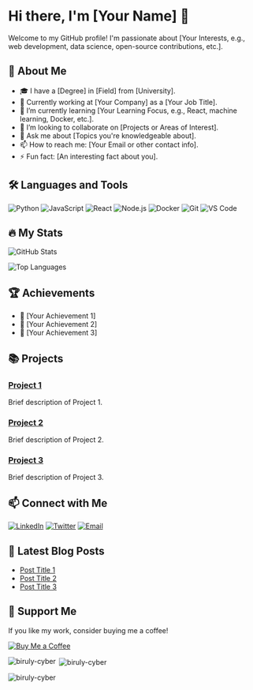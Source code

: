 # Hi there, I'm [Your Name] 👋

Welcome to my GitHub profile! I'm passionate about [Your Interests, e.g., web development, data science, open-source contributions, etc.].

## 🚀 About Me

- 🎓 I have a [Degree] in [Field] from [University].
- 💼 Currently working at [Your Company] as a [Your Job Title].
- 🌱 I’m currently learning [Your Learning Focus, e.g., React, machine learning, Docker, etc.].
- 👯 I’m looking to collaborate on [Projects or Areas of Interest].
- 💬 Ask me about [Topics you're knowledgeable about].
- 📫 How to reach me: [Your Email or other contact info].
- ⚡ Fun fact: [An interesting fact about you].

## 🛠️ Languages and Tools

![Python](https://img.shields.io/badge/-Python-3776AB?style=flat&logo=python&logoColor=white)
![JavaScript](https://img.shields.io/badge/-JavaScript-F7DF1E?style=flat&logo=javascript&logoColor=black)
![React](https://img.shields.io/badge/-React-61DAFB?style=flat&logo=react&logoColor=black)
![Node.js](https://img.shields.io/badge/-Node.js-339933?style=flat&logo=node.js&logoColor=white)
![Docker](https://img.shields.io/badge/-Docker-2496ED?style=flat&logo=docker&logoColor=white)
![Git](https://img.shields.io/badge/-Git-F05032?style=flat&logo=git&logoColor=white)
![VS Code](https://img.shields.io/badge/-VS%20Code-007ACC?style=flat&logo=visual-studio-code&logoColor=white)

## 🔥 My Stats

![GitHub Stats](https://github-readme-stats.vercel.app/api?username=yourusername&show_icons=true&theme=radical)

![Top Languages](https://github-readme-stats.vercel.app/api/top-langs/?username=yourusername&layout=compact&theme=radical)

## 🏆 Achievements

- 🥇 [Your Achievement 1]
- 🥈 [Your Achievement 2]
- 🥉 [Your Achievement 3]

## 📚 Projects

### [Project 1](https://github.com/yourusername/project1)
Brief description of Project 1.

### [Project 2](https://github.com/yourusername/project2)
Brief description of Project 2.

### [Project 3](https://github.com/yourusername/project3)
Brief description of Project 3.

## 📫 Connect with Me

[![LinkedIn](https://img.shields.io/badge/-LinkedIn-0A66C2?style=flat&logo=linkedin&logoColor=white)](https://www.linkedin.com/in/yourusername/)
[![Twitter](https://img.shields.io/badge/-Twitter-1DA1F2?style=flat&logo=twitter&logoColor=white)](https://twitter.com/yourusername)
[![Email](https://img.shields.io/badge/-Email-D14836?style=flat&logo=gmail&logoColor=white)](mailto:youremail@example.com)

## 📝 Latest Blog Posts

<!-- BLOG-POST-LIST:START -->
- [Post Title 1](https://yourblog.com/post1)
- [Post Title 2](https://yourblog.com/post2)
- [Post Title 3](https://yourblog.com/post3)
<!-- BLOG-POST-LIST:END -->

## 💖 Support Me

If you like my work, consider buying me a coffee!

[![Buy Me a Coffee](https://img.shields.io/badge/-Buy%20me%20a%20coffee-FFDD00?style=flat&logo=buy-me-a-coffee&logoColor=black)](https://www.buymeacoffee.com/yourusername)



<p><img align="left" src="https://github-readme-stats.vercel.app/api/top-langs?username=biruly-cyber&show_icons=true&locale=en&layout=compact" alt="biruly-cyber" /></p>

<p>&nbsp;<img align="center" src="https://github-readme-stats.vercel.app/api?username=biruly-cyber&show_icons=true&locale=en" alt="biruly-cyber" /></p>

<p><img align="center" src="https://github-readme-streak-stats.herokuapp.com/?user=biruly-cyber&" alt="biruly-cyber" /></p>
